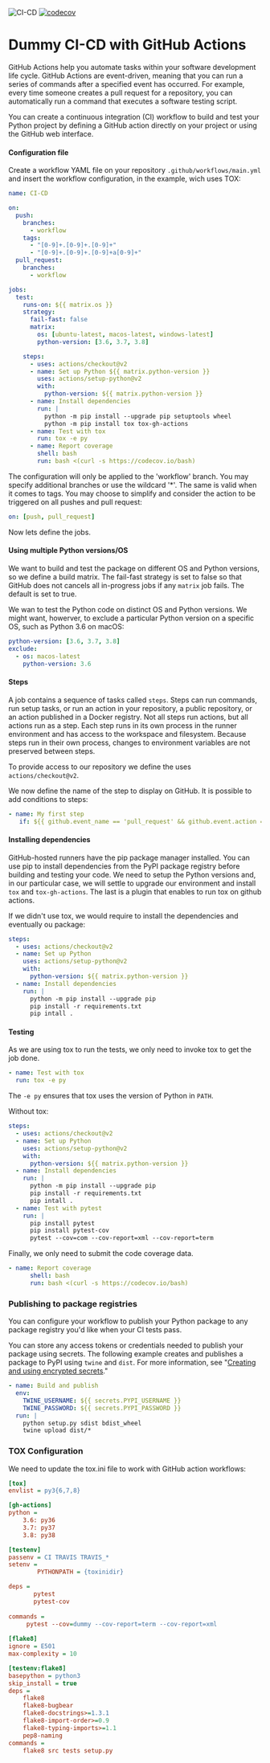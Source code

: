 ![CI-CD](https://github.com/vmspereira/Dummy/workflows/CI-CD/badge.svg?branch=workflow)
[![codecov](https://codecov.io/gh/vmspereira/Dummy/branch/workflow/graph/badge.svg?token=ugFx13qISc)](https://codecov.io/gh/vmspereira/Dummy)

# Dummy CI-CD with GitHub Actions

GitHub Actions help you automate tasks within your software development life cycle. GitHub Actions are event-driven, meaning that you can run a series of commands after a specified event has occurred. For example, every time someone creates a pull request for a repository, you can automatically run a command that executes a software testing script.

You can create a continuous integration (CI) workflow to build and test your Python project by defining a GitHub action directly on your project or using the GitHub web interface.

#### Configuration file

Create a workflow YAML file on your repository `.github/workflows/main.yml` and insert the workflow configuration, in the example, wich uses TOX:

```yaml
name: CI-CD

on:
  push:
    branches:
      - workflow
    tags:
      - "[0-9]+.[0-9]+.[0-9]+"
      - "[0-9]+.[0-9]+.[0-9]+a[0-9]+"
  pull_request:
    branches:
      - workflow

jobs:
  test:
    runs-on: ${{ matrix.os }}
    strategy:
      fail-fast: false
      matrix:
        os: [ubuntu-latest, macos-latest, windows-latest]
        python-version: [3.6, 3.7, 3.8]

    steps:
      - uses: actions/checkout@v2
      - name: Set up Python ${{ matrix.python-version }}
        uses: actions/setup-python@v2
        with:
          python-version: ${{ matrix.python-version }}
      - name: Install dependencies
        run: |
          python -m pip install --upgrade pip setuptools wheel
          python -m pip install tox tox-gh-actions
      - name: Test with tox
        run: tox -e py
      - name: Report coverage
        shell: bash
        run: bash <(curl -s https://codecov.io/bash)
```

The configuration will only be applied to the 'workflow' branch. You may specify additional branches or use the wildcard '\*'. The same is valid when it comes to tags. You may choose to simplify and consider the action to be triggered on all pushes and pull request:

```yaml
on: [push, pull_request]
```

Now lets define the jobs.

#### Using multiple Python versions/OS

We want to build and test the package on different OS and Python versions, so we define a build matrix. The fail-fast strategy is set to false so that GitHub does not cancels all in-progress jobs if any `matrix` job fails. The default is set to true.

We wan to test the Python code on distinct OS and Python versions. We might want, howerver, to exclude a particular Python version on a specific OS, such as Python 3.6 on macOS:

```yaml
python-version: [3.6, 3.7, 3.8]
exclude:
  - os: macos-latest
    python-version: 3.6
```

#### Steps

A job contains a sequence of tasks called `steps`. Steps can run commands, run setup tasks, or run an action in your repository, a public repository, or an action published in a Docker registry. Not all steps run actions, but all actions run as a step. Each step runs in its own process in the runner environment and has access to the workspace and filesystem. Because steps run in their own process, changes to environment variables are not preserved between steps.

To provide access to our repository we define the uses `actions/checkout@v2`.

We now define the name of the step to display on GitHub. It is possible to add conditions to steps:

```yaml
- name: My first step
   if: ${{ github.event_name == 'pull_request' && github.event.action == 'unassigned' }}
```

#### Installing dependencies

GitHub-hosted runners have the pip package manager installed. You can use pip to install dependencies from the PyPI package registry before building and testing your code. We need to setup the Python versions and, in our particular case, we will settle to upgrade our environment and install `tox` and `tox-gh-actions`. The last is a plugin that enables to run tox on github actions.

If we didn't use tox, we would require to install the dependencies and eventually ou package:

```yaml
steps:
  - uses: actions/checkout@v2
  - name: Set up Python
    uses: actions/setup-python@v2
    with:
      python-version: ${{ matrix.python-version }}
  - name: Install dependencies
    run: |
      python -m pip install --upgrade pip
      pip install -r requirements.txt
      pip intall .
```

#### Testing

As we are using tox to run the tests, we only need to invoke tox to get the job done.

```yaml
- name: Test with tox
  run: tox -e py
```

The `-e py` ensures that tox uses the version of Python in `PATH`.

Without tox:

```yaml
steps:
  - uses: actions/checkout@v2
  - name: Set up Python
    uses: actions/setup-python@v2
    with:
      python-version: ${{ matrix.python-version }}
  - name: Install dependencies
    run: |
      python -m pip install --upgrade pip
      pip install -r requirements.txt
      pip intall .
  - name: Test with pytest
    run: |
      pip install pytest
      pip install pytest-cov
      pytest --cov=com --cov-report=xml --cov-report=term
```

Finally, we only need to submit the code coverage data.

```yaml
- name: Report coverage
      shell: bash
      run: bash <(curl -s https://codecov.io/bash)
```

### Publishing to package registries

You can configure your workflow to publish your Python package to any package registry you'd like when your CI tests pass.

You can store any access tokens or credentials needed to publish your package using secrets. The following example creates and publishes a package to PyPI using `twine` and `dist`. For more information, see "[Creating and using encrypted secrets](https://docs.github.com/en/github/automating-your-workflow-with-github-actions/creating-and-using-encrypted-secrets)."

```yaml
- name: Build and publish
  env:
    TWINE_USERNAME: ${{ secrets.PYPI_USERNAME }}
    TWINE_PASSWORD: ${{ secrets.PYPI_PASSWORD }}
  run: |
    python setup.py sdist bdist_wheel
    twine upload dist/*
```



### TOX Configuration

We need to update the tox.ini file to work with GitHub action workflows:

```ini
[tox]
envlist = py3{6,7,8}

[gh-actions]
python = 
    3.6: py36
    3.7: py37
    3.8: py38

[testenv]
passenv = CI TRAVIS TRAVIS_*
setenv =
        PYTHONPATH = {toxinidir}

deps =
       pytest
       pytest-cov
       
commands =
     pytest --cov=dummy --cov-report=term --cov-report=xml
   
[flake8]
ignore = E501
max-complexity = 10

[testenv:flake8]
basepython = python3
skip_install = true
deps =
    flake8
    flake8-bugbear
    flake8-docstrings>=1.3.1
    flake8-import-order>=0.9
    flake8-typing-imports>=1.1
    pep8-naming
commands =
    flake8 src tests setup.py
```

